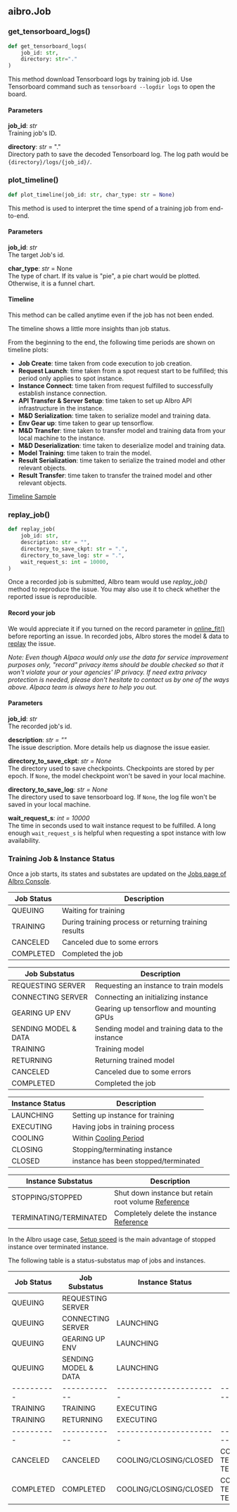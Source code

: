 ## aibro.Job

### get_tensorboard_logs()

```python
def get_tensorboard_logs(
    job_id: str,
    directory: str="."
)
```

This method download Tensorboard logs by training job id. Use Tensorboard command such as `tensorboard --logdir logs` to open the board.

#### Parameters

**job_id**: _str_<br/>
Training job's ID.

**directory**: _str_ = "."<br/>
Directory path to save the decoded Tensorboard log. The log path would be `{directory}/logs/{job_id}/`.

### plot_timeline()

```python
def plot_timeline(job_id: str, char_type: str = None)
```

This method is used to interpret the time spend of a training job from end-to-end.

#### Parameters

**job_id**: _str_<br/>
The target Job's id.

**char_type**: _str_ = None<br/>
The type of chart. If its value is "pie", a pie chart would be plotted. Otherwise, it is a funnel chart.

#### Timeline

This method can be called anytime even if the job has not been ended.

The timeline shows a little more insights than job status.

From the beginning to the end, the following time periods are shown on timeline plots:

- **Job Create**: time taken from code execution to job creation.
- **Request Launch**: time taken from a spot request start to be fulfilled; this period only applies to spot instance.
- **Instance Connect**: time taken from request fulfilled to successfully establish instance connection.
- **API Transfer & Server Setup**: time taken to set up AIbro API infrastructure in the instance.
- **M&D Serialization**: time taken to serialize model and training data.
- **Env Gear up**: time taken to gear up tensorflow.
- **M&D Transfer**: time taken to transfer model and training data from your local machine to the instance.
- **M&D Deserialization**: time taken to deserialize model and training data.
- **Model Training**: time taken to train the model.
- **Result Serialization**: time taken to serialize the trained model and other relevant objects.
- **Result Transfer**: time taken to transfer the trained model and other relevant objects.

[Timeline Sample](https://aibro-user-timeline.s3.amazonaws.com/example/new_instance_timeline.html)

### replay_job()

```python
def replay_job(
    job_id: str,
    description: str = "",
    directory_to_save_ckpt: str = ".",
    directory_to_save_log: str = ".",
    wait_request_s: int = 10000,
)
```

Once a recorded job is submitted, AIbro team would use _replay_job()_ method to reproduce the issue. You may also use it to check whether the reported issue is reproducible.

#### Record your job

We would appreciate it if you turned on the record parameter in [online_fit()](#online_fit) before reporting an issue. In recorded jobs, AIbro stores the model & data to [replay](#replay_job) the issue.

_Note: Even though AIpaca would only use the data for service improvement purposes only, "record" privacy items should be double checked so that it won't violate your or your agencies' IP privacy. If need extra privacy protection is needed, please don't hesitate to contact us by one of the ways above. AIpaca team is always here to help you out._

#### Parameters

**job_id**: _str_<br/>
The recorded job's id.

**description**: _str = ""_<br/>
The issue description. More details help us diagnose the issue easier.

**directory_to_save_ckpt**: _str = None_<br/>
The directory used to save checkpoints. Checkpoints are stored by per epoch. If `None`, the model checkpoint won't be saved in your local machine.

**directory_to_save_log**: _str = None_<br/>
The directory used to save tensorboard log. If `None`, the log file won't be saved in your local machine.

**wait_request_s**: _int = 10000_<br/>
The time in seconds used to wait instance request to be fulfilled. A long enough `wait_request_s` is helpful when
requesting a spot instance with low availability.

### Training Job & Instance Status

Once a job starts, its states and substates are updated on the [Jobs page of AIbro Console](https://aipaca.ai/jobs).

| Job Status | Description                                           |
| ---------- | ----------------------------------------------------- |
| QUEUING    | Waiting for training                                  |
| TRAINING   | During training process or returning training results |
| CANCELED   | Canceled due to some errors                           |
| COMPLETED  | Completed the job                                     |

| Job Substatus        | Description                                     |
| -------------------- | ----------------------------------------------- |
| REQUESTING SERVER    | Requesting an instance to train models          |
| CONNECTING SERVER    | Connecting an initializing instance             |
| GEARING UP ENV       | Gearing up tensorflow and mounting GPUs         |
| SENDING MODEL & DATA | Sending model and training data to the instance |
| TRAINING             | Training model                                  |
| RETURNING            | Returning trained model                         |
| CANCELED             | Canceled due to some errors                     |
| COMPLETED            | Completed the job                               |

| Instance Status | Description                              |
| --------------- | ---------------------------------------- |
| LAUNCHING       | Setting up instance for training         |
| EXECUTING       | Having jobs in training process          |
| COOLING         | Within [Cooling Period](#cooling-period) |
| CLOSING         | Stopping/terminating instance            |
| CLOSED          | instance has been stopped/terminated     |

| Instance Substatus     | Description                                                                                                                |
| ---------------------- | -------------------------------------------------------------------------------------------------------------------------- |
| STOPPING/STOPPED       | Shut down instance but retain root volume [Reference](https://docs.aws.amazon.com/AWSEC2/latest/UserGuide/Stop_Start.html) |
| TERMINATING/TERMINATED | Completely delete the instance [Reference](https://docs.aws.amazon.com/AWSEC2/latest/UserGuide/terminating-instances.html) |

In the AIbro usage case, [Setup speed](#setup-speed) is the main advantage of stopped instance over terminated instance.

The following table is a status-substatus map of jobs and instances.

| Job Status | Job Substatus        | Instance Status        | Instance Substatus                                    |
| ---------- | -------------------- | ---------------------- | ----------------------------------------------------- |
| QUEUING    | REQUESTING SERVER    |                        |                                                       |
| QUEUING    | CONNECTING SERVER    | LAUNCHING              |                                                       |
| QUEUING    | GEARING UP ENV       | LAUNCHING              |                                                       |
| QUEUING    | SENDING MODEL & DATA | LAUNCHING              |                                                       |
| ---------- | ------------         | ---------------------- | --------------------------                            |
| TRAINING   | TRAINING             | EXECUTING              |                                                       |
| TRAINING   | RETURNING            | EXECUTING              |                                                       |
| ---------- | ------------         | ---------------------- | --------------------------                            |
| CANCELED   | CANCELED             | COOLING/CLOSING/CLOSED | COOLING/(STOPPING, TERMINATING)/(STOPPED, TERMINATED) |
| COMPLETED  | COMPLETED            | COOLING/CLOSING/CLOSED | COOLING/(STOPPING, TERMINATING)/(STOPPED, TERMINATED) |
